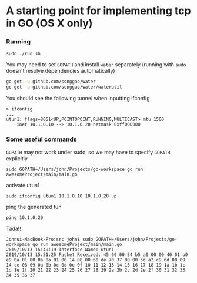 # A starting point for implementing tcp in GO (OS X only)

### Running
```
sudo ./run.sh
```

You may need to set `GOPATH` and install `water` separately
(running with `sudo` doesn't resolve dependencies automatically)

```bash
go get -u github.com/songgao/water
go get -u github.com/songgao/water/waterutil
```

You should see the following tunnel when inputting ifconfig
```
> ifconfig
...
utun1: flags=8051<UP,POINTOPOINT,RUNNING,MULTICAST> mtu 1500
	inet 10.1.0.10 --> 10.1.0.20 netmask 0xff000000
```

### Some useful commands

`GOPATH` may not work under sudo, so we may have to specify `GOPATH` explicitly

```
sudo GOPATH=/Users/john/Projects/go-workspace go run awesomeProject/main/main.go
```

activate utun1
```
sudo ifconfig utun1 10.1.0.10 10.1.0.20 up
```

ping the generated tun

```
ping 10.1.0.20
```

Tada!!
```
Johnui-MacBook-Pro:src john$ sudo GOPATH=/Users/john/Projects/go-workspace go run awesomeProject/main/main.go 
2019/10/13 15:49:19 Interface Name: utun1
2019/10/13 15:51:25 Packet Received: 45 00 00 54 b5 a0 00 00 40 01 b0 e9 0a 01 00 0a 0a 01 00 14 08 00 60 de 70 37 00 00 5d a2 c9 6d 00 09 14 ce 08 09 0a 0b 0c 0d 0e 0f 10 11 12 13 14 15 16 17 18 19 1a 1b 1c 1d 1e 1f 20 21 22 23 24 25 26 27 28 29 2a 2b 2c 2d 2e 2f 30 31 32 33 34 35 36 37
```
